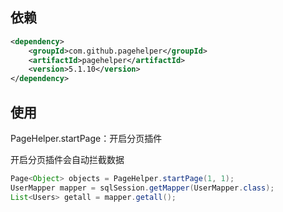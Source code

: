 ## 依赖

```xml
<dependency>
    <groupId>com.github.pagehelper</groupId>
    <artifactId>pagehelper</artifactId>
    <version>5.1.10</version>
</dependency>
```

## 使用

PageHelper.startPage：开启分页插件

开启分页插件会自动拦截数据

```java
Page<Object> objects = PageHelper.startPage(1, 1);
UserMapper mapper = sqlSession.getMapper(UserMapper.class);
List<Users> getall = mapper.getall();
```